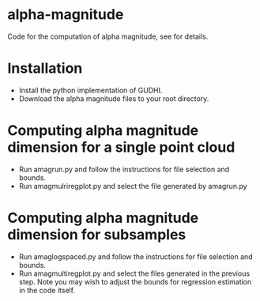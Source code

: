 # alpha-magnitude
Code for the computation of alpha magnitude, see for details.
# Installation
- Install the python implementation of GUDHI.
- Download the alpha magnitude files to your root directory.
# Computing alpha magnitude dimension for a single point cloud
- Run amagrun.py and follow the instructions for file selection and bounds.
- Run amagmulriregplot.py and select the file generated by amagrun.py
# Computing alpha magnitude dimension for subsamples
- Run amaglogspaced.py and follow the instructions for file selection and bounds.
- Run amagmultiregplot.py and select the files generated in the previous step. Note you may wish to adjust the bounds for regression estimation in the code itself.
